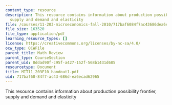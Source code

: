 ```yaml
---
content_type: resource
description: This resource contains information about production possibility frontier,
  supply and demand and elasticity
file: /courses/11-203-microeconomics-fall-2010/717baf6084f7ac43686dea6ecad62965_MIT11_203F10_handout1.pdf
file_size: 163520
file_type: application/pdf
learning_resource_types: []
license: https://creativecommons.org/licenses/by-nc-sa/4.0/
ocw_type: OCWFile
parent_title: Math Review
parent_type: CourseSection
parent_uid: 0ddad90f-c95f-a427-152f-568b1431d685
resourcetype: Document
title: MIT11_203F10_handout1.pdf
uid: 717baf60-84f7-ac43-686d-ea6ecad62965
---
```

This resource contains information about production possibility frontier, supply and demand and elasticity